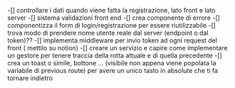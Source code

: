 -[] controllare i dati quando viene fatta la registrazione, lato front e lato server
-[] sistema validazioni front end
-[] crea componente di errore
-[] componentizza il form di login/registrazione per essere riutilizzabile
-[] trova modo di prendere nome utente reale dal server (endpoint o dal token)??
-[] implementa middleware per invio token ad ogni request del front ( mettilo su notion)
-[] creare un servizio e capire come implementare un gestore per tenere traccia della rotta attuale e di quella precedente
-[] crea un toast o simile, bottone ...
(visibile non appena viene popolata la variabile di previous route)
per avere un unico tasto in absolute
che ti fa tornare indietro 
